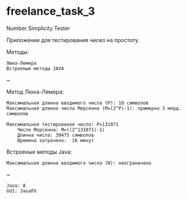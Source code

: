 # freelance_task_3
Number Simplicity Tester

Приложение для тестирования чисел на простоту.

Методы:

    Люка-Лемера
    Встроеные методы JAVA
~   

Метод Люка-Лемера:

    Максимальная длинна вводимого числа (P): 10 символов
    Максимальная длинна числа Мерсенна (M=(2^P)-1): примерно 3 млрд. символов
    
    Максимальное тестированое число: P=131071
        Число Мерсенна: M=((2^131071)-1)
        Длинна числа: 39475 символов
        Времена затрачено:  16 минут
    
Встроеные методы Java:

    Максимальная длинна вводимого числа (N): неограничено
~

    Java: 8
    GUI: JavaFX
